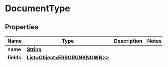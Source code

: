 
# DocumentType

## Properties
Name | Type | Description | Notes
------------ | ------------- | ------------- | -------------
**name** | [**String**](.md) |  | 
**fields** | [**List&lt;Object&lt;ERRORUNKNOWN&gt;&gt;**](.md) |  | 




